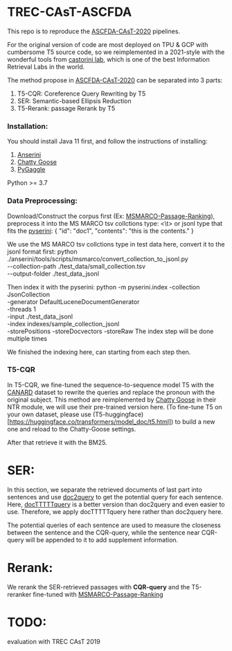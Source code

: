 # TREC-CAsT-ASCFDA

This repo is to reproduce the [ASCFDA-CAsT-2020](https://trec.nist.gov/pubs/trec29/papers/ASCFDA.C.pdf) pipelines.

For the original version of code are most deployed on TPU & GCP with cumbersome T5 source code, so we reimplemented in a 2021-style with the wonderful tools from [castorini lab](https://github.com/castorini), which is one of the best Information Retrieval Labs in the world.

The method propose in [ASCFDA-CAsT-2020](https://trec.nist.gov/pubs/trec29/papers/ASCFDA.C.pdf) can be separated into 3 parts:

1. T5-CQR: Coreference Query Rewriting by T5
2. SER: Semantic-based Ellipsis Reduction
3. T5-Rerank: passage Rerank by T5

### Installation:
You should install Java 11 first, and follow the instructions of installing:
1. [Anserini](https://github.com/castorini/anserini)
2. [Chatty Goose](https://github.com/castorini/chatty-goose)
3. [PyGaggle](https://github.com/castorini/pygaggle)

Python >= 3.7

### Data Preprocessing:
Download/Construct the corpus first (Ex: [MSMARCO-Passage-Ranking](https://github.com/microsoft/MSMARCO-Passage-Ranking)), preprocess it into the MS MARCO tsv collctions type:
    <pid><\t><text>
or jsonl type that fits the [pyserini](https://github.com/castorini/pyserini):
    {
    "id": "doc1",
    "contents": "this is the contents."
    }

We use the MS MARCO tsv collctions type in test data here, convert it to the jsonl format first:
    python ./anserini/tools/scripts/msmarco/convert_collection_to_jsonl.py \
            --collection-path ./test_data/small_collection.tsv \
            --output-folder ./test_data_jsonl

Then index it with the pyserini:
    python -m pyserini.index -collection JsonCollection \
                         -generator DefaultLuceneDocumentGenerator \
                         -threads 1 \
                         -input ./test_data_jsonl \
                         -index indexes/sample_collection_jsonl \
                         -storePositions -storeDocvectors -storeRaw
The index step will be done multiple times

We finished the indexing here, can starting from each step then.

### T5-CQR

In T5-CQR, we fine-tuned the sequence-to-sequence model T5 with the [CANARD](https://sites.google.com/view/qanta/projects/canard) dataset to rewrite the queries and replace the pronoun with the original subject. This method are reimplemented by [Chatty Goose](https://github.com/castorini/chatty-goose) in their NTR module, we will use their pre-trained version here.
(To fine-tune T5 on your own dataset, please use (T5-huggingface)[https://huggingface.co/transformers/model_doc/t5.html]) to build a new one and reload to the Chatty-Goose settings.

After that retrieve it with the BM25.

# SER:
In this section, we separate the retrieved documents of last part into sentences and use [doc2query](https://github.com/nyu-dl/dl4ir-doc2query) to get the potential query for each sentence.
Here, [docTTTTTquery](https://github.com/castorini/docTTTTTquery) is a better version than doc2query and even easier to use. Therefore, we apply docTTTTTquery here rather than doc2query here.

The potential queries of each sentence are used to measure the closeness between the 
sentence and the CQR-query, while the sentence near CQR-query will be appended to it to add supplement information.

# Rerank:
We rerank the SER-retrieved passages with **CQR-query** and the T5-reranker fine-tuned with [MSMARCO-Passage-Ranking](https://github.com/microsoft/MSMARCO-Passage-Ranking)

# TODO:
evaluation with TREC CAsT 2019






















